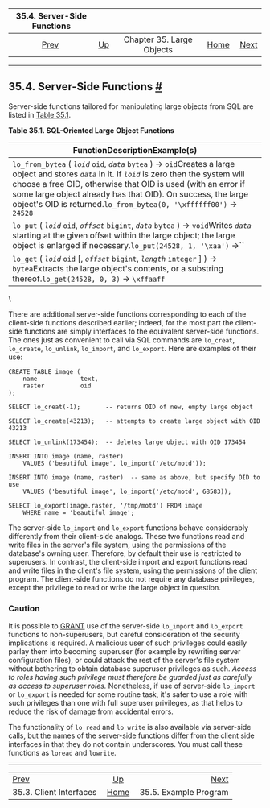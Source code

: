 <!--?xml version="1.0" encoding="UTF-8" standalone="no"?-->

|              35.4. Server-Side Functions              |                                                     |                           |                                                       |                                                      |
| :---------------------------------------------------: | :-------------------------------------------------- | :-----------------------: | ----------------------------------------------------: | ---------------------------------------------------: |
| [Prev](lo-interfaces.html "35.3. Client Interfaces")  | [Up](largeobjects.html "Chapter 35. Large Objects") | Chapter 35. Large Objects | [Home](index.html "PostgreSQL 17devel Documentation") |  [Next](lo-examplesect.html "35.5. Example Program") |

***

## 35.4. Server-Side Functions [#](#LO-FUNCS)

Server-side functions tailored for manipulating large objects from SQL are listed in [Table 35.1](lo-funcs.html#LO-FUNCS-TABLE "Table 35.1. SQL-Oriented Large Object Functions").

**Table 35.1. SQL-Oriented Large Object Functions**

| FunctionDescriptionExample(s)                                                                                                                                                                                                                                                                                                                                 |
| ------------------------------------------------------------------------------------------------------------------------------------------------------------------------------------------------------------------------------------------------------------------------------------------------------------------------------------------------------------- |
| `lo_from_bytea` ( *`loid`* `oid`, *`data`* `bytea` ) → `oid`Creates a large object and stores *`data`* in it. If *`loid`* is zero then the system will choose a free OID, otherwise that OID is used (with an error if some large object already has that OID). On success, the large object's OID is returned.`lo_from_bytea(0, '\xffffff00')` → `24528` |
| `lo_put` ( *`loid`* `oid`, *`offset`* `bigint`, *`data`* `bytea` ) → `void`Writes *`data`* starting at the given offset within the large object; the large object is enlarged if necessary.`lo_put(24528, 1, '\xaa')` →``                                                                                                                                 |
| `lo_get` ( *`loid`* `oid` \[, *`offset`* `bigint`, *`length`* `integer` ] ) → `bytea`Extracts the large object's contents, or a substring thereof.`lo_get(24528, 0, 3)` → `\xffaaff`                                                                                                                                                                      |

\

There are additional server-side functions corresponding to each of the client-side functions described earlier; indeed, for the most part the client-side functions are simply interfaces to the equivalent server-side functions. The ones just as convenient to call via SQL commands are `lo_creat`, `lo_create`, `lo_unlink`, `lo_import`, and `lo_export`. Here are examples of their use:

    CREATE TABLE image (
        name            text,
        raster          oid
    );

    SELECT lo_creat(-1);       -- returns OID of new, empty large object

    SELECT lo_create(43213);   -- attempts to create large object with OID 43213

    SELECT lo_unlink(173454);  -- deletes large object with OID 173454

    INSERT INTO image (name, raster)
        VALUES ('beautiful image', lo_import('/etc/motd'));

    INSERT INTO image (name, raster)  -- same as above, but specify OID to use
        VALUES ('beautiful image', lo_import('/etc/motd', 68583));

    SELECT lo_export(image.raster, '/tmp/motd') FROM image
        WHERE name = 'beautiful image';

The server-side `lo_import` and `lo_export` functions behave considerably differently from their client-side analogs. These two functions read and write files in the server's file system, using the permissions of the database's owning user. Therefore, by default their use is restricted to superusers. In contrast, the client-side import and export functions read and write files in the client's file system, using the permissions of the client program. The client-side functions do not require any database privileges, except the privilege to read or write the large object in question.

### Caution

It is possible to [GRANT](sql-grant.html "GRANT") use of the server-side `lo_import` and `lo_export` functions to non-superusers, but careful consideration of the security implications is required. A malicious user of such privileges could easily parlay them into becoming superuser (for example by rewriting server configuration files), or could attack the rest of the server's file system without bothering to obtain database superuser privileges as such. *Access to roles having such privilege must therefore be guarded just as carefully as access to superuser roles.* Nonetheless, if use of server-side `lo_import` or `lo_export` is needed for some routine task, it's safer to use a role with such privileges than one with full superuser privileges, as that helps to reduce the risk of damage from accidental errors.

The functionality of `lo_read` and `lo_write` is also available via server-side calls, but the names of the server-side functions differ from the client side interfaces in that they do not contain underscores. You must call these functions as `loread` and `lowrite`.

***

|                                                       |                                                       |                                                      |
| :---------------------------------------------------- | :---------------------------------------------------: | ---------------------------------------------------: |
| [Prev](lo-interfaces.html "35.3. Client Interfaces")  |  [Up](largeobjects.html "Chapter 35. Large Objects")  |  [Next](lo-examplesect.html "35.5. Example Program") |
| 35.3. Client Interfaces                               | [Home](index.html "PostgreSQL 17devel Documentation") |                                35.5. Example Program |
